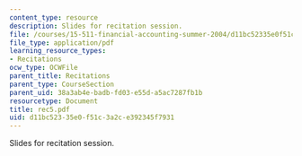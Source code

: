 ```yaml
---
content_type: resource
description: Slides for recitation session.
file: /courses/15-511-financial-accounting-summer-2004/d11bc52335e0f51c3a2ce392345f7931_rec5.pdf
file_type: application/pdf
learning_resource_types:
- Recitations
ocw_type: OCWFile
parent_title: Recitations
parent_type: CourseSection
parent_uid: 38a3ab4e-badb-fd03-e55d-a5ac7287fb1b
resourcetype: Document
title: rec5.pdf
uid: d11bc523-35e0-f51c-3a2c-e392345f7931
---
```

Slides for recitation session.

